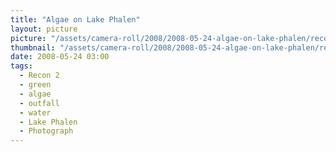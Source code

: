 ```yaml
---
title: "Algae on Lake Phalen"
layout: picture
picture: "/assets/camera-roll/2008/2008-05-24-algae-on-lake-phalen/recon-2-009.jpg"
thumbnail: "/assets/camera-roll/2008/2008-05-24-algae-on-lake-phalen/recon-2-009-thumbnail.jpg"
date: 2008-05-24 03:00
tags:
  - Recon 2
  - green
  - algae
  - outfall
  - water
  - Lake Phalen
  - Photograph
---
```


